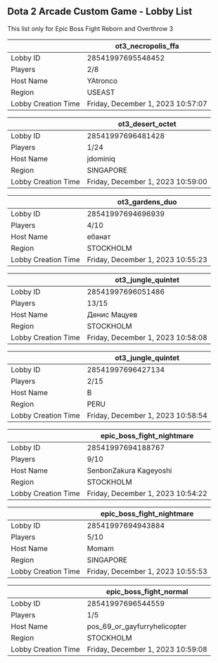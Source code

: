 ## Dota 2 Arcade Custom Game - Lobby List

This list only for Epic Boss Fight Reborn and Overthrow 3

|  | ot3_necropolis_ffa |
| ------ | ------ |
| Lobby ID | 28541997695548452 |
| Players | 2/8 |
| Host Name | YAtronco |
| Region | USEAST |
| Lobby Creation Time | Friday, December 1, 2023 10:57:07 |


|  | ot3_desert_octet |
| ------ | ------ |
| Lobby ID | 28541997696481428 |
| Players | 1/24 |
| Host Name | jdominiq |
| Region | SINGAPORE |
| Lobby Creation Time | Friday, December 1, 2023 10:59:00 |


|  | ot3_gardens_duo |
| ------ | ------ |
| Lobby ID | 28541997694696939 |
| Players | 4/10 |
| Host Name | ебанат |
| Region | STOCKHOLM |
| Lobby Creation Time | Friday, December 1, 2023 10:55:23 |


|  | ot3_jungle_quintet |
| ------ | ------ |
| Lobby ID | 28541997696051486 |
| Players | 13/15 |
| Host Name | Денис Мацуев |
| Region | STOCKHOLM |
| Lobby Creation Time | Friday, December 1, 2023 10:58:08 |


|  | ot3_jungle_quintet |
| ------ | ------ |
| Lobby ID | 28541997696427134 |
| Players | 2/15 |
| Host Name | B |
| Region | PERU |
| Lobby Creation Time | Friday, December 1, 2023 10:58:54 |


|  | epic_boss_fight_nightmare |
| ------ | ------ |
| Lobby ID | 28541997694188767 |
| Players | 9/10 |
| Host Name | SenbonZakura Kageyoshi |
| Region | STOCKHOLM |
| Lobby Creation Time | Friday, December 1, 2023 10:54:22 |


|  | epic_boss_fight_nightmare |
| ------ | ------ |
| Lobby ID | 28541997694943884 |
| Players | 5/10 |
| Host Name | Momam |
| Region | SINGAPORE |
| Lobby Creation Time | Friday, December 1, 2023 10:55:53 |


|  | epic_boss_fight_normal |
| ------ | ------ |
| Lobby ID | 28541997696544559 |
| Players | 1/5 |
| Host Name | pos_69_or_gayfurryhelicopter |
| Region | STOCKHOLM |
| Lobby Creation Time | Friday, December 1, 2023 10:59:08 |


